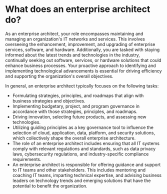 # What does an enterprise architect do?

As an enterprise architect, your role encompasses maintaining and managing an organization's IT networks and services. This involves overseeing the enhancement, improvement, and upgrading of enterprise services, software, and hardware. Additionally, you are tasked with staying informed about the latest trends and technologies in the industry, continually seeking out software, services, or hardware solutions that could enhance business processes. Your proactive approach to identifying and implementing technological advancements is essential for driving efficiency and supporting the organization's overall objectives.


In general, an enterprise architect typically focuses on the following tasks:

* Formulating strategies, principles, and roadmaps that align with business strategies and objectives.
* Implementing budgetary, project, and program governance in accordance with those strategies, principles, and roadmaps.
* Driving innovation, selecting future products, and assessing new technologies.
* Utilizing guiding principles as a key governance tool to influence the selection of cloud, application, data, platform, and security solutions, which collectively shape the overall enterprise architecture.
* The role of an enterprise architect includes ensuring that all IT systems comply with relevant regulations and standards, such as data privacy laws, cybersecurity regulations, and industry-specific compliance requirements.
* An enterprise architect is responsible for offering guidance and support to IT teams and other stakeholders. This includes mentoring and coaching IT teams, imparting technical expertise, and advising business leaders on technology trends and emerging solutions that have the potential to benefit the organization.
